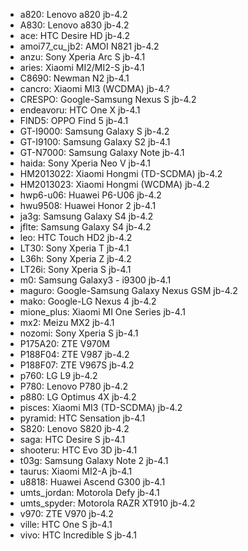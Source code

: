 * a820: Lenovo a820 jb-4.2
* A830: Lenovo a830 jb-4.2
* ace: HTC Desire HD jb-4.2
* amoi77_cu_jb2: AMOI N821 jb-4.2
* anzu: Sony Xperia Arc S jb-4.1
* aries: Xiaomi MI2/MI2-S jb-4.1
* C8690: Newman N2  jb-4.1
* cancro: Xiaomi MI3 (WCDMA) jb-4.?
* CRESPO: Google-Samsung Nexus S jb-4.2
* endeavoru: HTC One X jb-4.1
* FIND5: OPPO Find 5 jb-4.1
* GT-I9000: Samsung Galaxy S jb-4.2
* GT-I9100: Samsung Galaxy S2 jb-4.1
* GT-N7000: Samsung Galaxy Note jb-4.1
* haida: Sony Xperia Neo V jb-4.1
* HM2013022: Xiaomi Hongmi (TD-SCDMA) jb-4.2
* HM2013023: Xiaomi Hongmi (WCDMA) jb-4.2
* hwp6-u06: Huawei P6-U06 jb-4.2
* hwu9508: Huawei Honor 2 jb-4.1
* ja3g: Samsung Galaxy S4 jb-4.2
* jflte: Samsung Galaxy S4 jb-4.2
* leo: HTC Touch HD2 jb-4.2
* LT30: Sony Xperia T jb-4.1
* L36h: Sony Xperia Z jb-4.2
* LT26i: Sony Xperia S jb-4.1
* m0: Samsung Galaxy3 - i9300 jb-4.1
* maguro: Google-Samsung Galaxy Nexus GSM jb-4.2
* mako: Google-LG Nexus 4 jb-4.2
* mione_plus: Xiaomi MI One Series jb-4.1
* mx2: Meizu MX2 jb-4.1
* nozomi: Sony Xperia S jb-4.1
* P175A20: ZTE V970M 
* P188F04: ZTE V987 jb-4.2
* P188F07: ZTE V967S jb-4.2
* p760: LG L9 jb-4.2
* P780: Lenovo P780 jb-4.2
* p880: LG Optimus 4X jb-4.2
* pisces: Xiaomi MI3 (TD-SCDMA) jb-4.2
* pyramid: HTC Sensation jb-4.1
* S820: Lenovo S820 jb-4.2
* saga: HTC Desire S jb-4.1
* shooteru: HTC Evo 3D jb-4.1
* t03g: Samsung Galaxy Note 2 jb-4.1
* taurus: Xiaomi MI2-A jb-4.1
* u8818: Huawei Ascend G300 jb-4.1
* umts_jordan: Motorola Defy jb-4.1
* umts_spyder: Motorola RAZR XT910 jb-4.2
* v970: ZTE V970 jb-4.2
* ville: HTC One S jb-4.1
* vivo: HTC Incredible S jb-4.1
